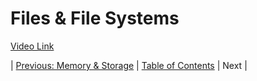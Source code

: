 # Files & File Systems
[Video Link](https://youtu.be/KN8YgJnShPM)

| [Previous: Memory & Storage](../19/README.md) | [Table of Contents](../README.md#table-of-contents) | Next |
